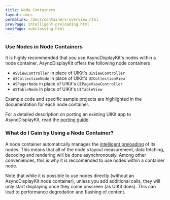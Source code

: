 ```yaml
---
title: Node Containers
layout: docs
permalink: /docs/containers-overview.html
prevPage: intelligent-preloading.html
nextPage: subclassing.html
---
```


### Use Nodes in Node Containers
It is highly recommended that you use AsyncDisplayKit's nodes within a node container. AsyncDisplayKit offers the following node containers

- `ASViewController` in place of UIKit's `UIViewController`
- `ASCollectionNode` in place of UIKit's `UICollectionView`
- `ASPagerNode` in place of UIKit's `UIPageViewController`
- `ASTableNode` in place of UIKit's `UITableView`
 
Example code and specific sample projects are highlighted in the documentation for each node container. 

For a detailed description on porting an existing UIKit app to AsyncDisplayKit, read the <a href = "porting-guide.html">porting guide</a>.

### What do I Gain by Using a Node Container?

A node container automatically manages the <a href = "intelligent-preloading.html">intelligent preloading</a> of its nodes. This means that all of the node's layout measurement, data fetching, decoding and rendering will be done asynchronously. Among other conveniences, this is why it is reccomended to use nodes within a container node.

Note that while it _is_ possible to use nodes directly (without an AsyncDisplayKit node container), unless you add additional calls, they will only start displaying once they come onscreen (as UIKit does). This can lead to performance degredation and flashing of content.
